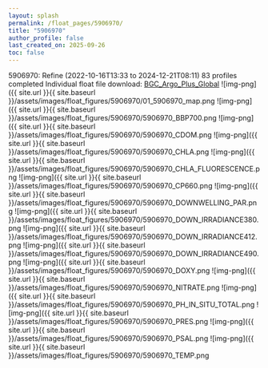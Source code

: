 ```yaml
---
layout: splash
permalink: /float_pages/5906970/
title: "5906970"
author_profile: false
last_created_on: 2025-09-26
toc: false
---
```

 
5906970: Refine (2022-10-16T13:33 to 2024-12-21T08:11)
83 profiles completed
Individual float file download: [BGC_Argo_Plus_Global](https://ftp.soest.hawaii.edu/bgc_argo_plus/Individual_Floats/outliers_removed/5906970_Sprof_processed.nc)
![img-png]({{ site.url }}{{ site.baseurl }}/assets/images/float_figures/5906970/01_5906970_map.png
![img-png]({{ site.url }}{{ site.baseurl }}/assets/images/float_figures/5906970/5906970_BBP700.png
![img-png]({{ site.url }}{{ site.baseurl }}/assets/images/float_figures/5906970/5906970_CDOM.png
![img-png]({{ site.url }}{{ site.baseurl }}/assets/images/float_figures/5906970/5906970_CHLA.png
![img-png]({{ site.url }}{{ site.baseurl }}/assets/images/float_figures/5906970/5906970_CHLA_FLUORESCENCE.png
![img-png]({{ site.url }}{{ site.baseurl }}/assets/images/float_figures/5906970/5906970_CP660.png
![img-png]({{ site.url }}{{ site.baseurl }}/assets/images/float_figures/5906970/5906970_DOWNWELLING_PAR.png
![img-png]({{ site.url }}{{ site.baseurl }}/assets/images/float_figures/5906970/5906970_DOWN_IRRADIANCE380.png
![img-png]({{ site.url }}{{ site.baseurl }}/assets/images/float_figures/5906970/5906970_DOWN_IRRADIANCE412.png
![img-png]({{ site.url }}{{ site.baseurl }}/assets/images/float_figures/5906970/5906970_DOWN_IRRADIANCE490.png
![img-png]({{ site.url }}{{ site.baseurl }}/assets/images/float_figures/5906970/5906970_DOXY.png
![img-png]({{ site.url }}{{ site.baseurl }}/assets/images/float_figures/5906970/5906970_NITRATE.png
![img-png]({{ site.url }}{{ site.baseurl }}/assets/images/float_figures/5906970/5906970_PH_IN_SITU_TOTAL.png
![img-png]({{ site.url }}{{ site.baseurl }}/assets/images/float_figures/5906970/5906970_PRES.png
![img-png]({{ site.url }}{{ site.baseurl }}/assets/images/float_figures/5906970/5906970_PSAL.png
![img-png]({{ site.url }}{{ site.baseurl }}/assets/images/float_figures/5906970/5906970_TEMP.png
